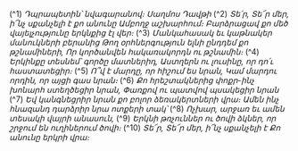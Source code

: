 
(^1) _Դպրապետին՝ նվագարանով։ Սաղմոս Դավթի_
(^2) _Տե՛ր, Տե՜ր մեր, ի՜նչ սքանչելի է քո անունը
Ամբողջ աշխարհում։
Բարձրացավ քո մեծ վայելչությունը երկնքից էլ վեր։_
(^3) _Մանկահասակ եւ կաթնակեր մանուկների բերանից
Թող օրհներգություն ելնի ընդդեմ քո թշնամիների,
Որ կործանվեն հակառակորդն ու թշնամին։_
(^4) _Երկինքը տեսնեմ՝ գործը մատներիդ,
Աստղերն ու լուսինը, որ դո՛ւ հաստատեցիր։_
(^5) _Ո՞վ է մարդը, որ հիշում ես նրան,
Կամ մարդու որդին, որ այցի գաս նրան։_
(^6) _Քո հրեշտակներից փոքր-ինչ խոնարհ ստեղծեցիր նրան,
Փառքով ու պատվով պսակեցիր նրան_
(^7) _Եվ կանգնեցրիր նրան քո բոլոր ձեռակերտների վրա։
Ամեն ինչ հնազանդ դարձրիր նրա ոտքերի տակ՝_
(^8) _Ոչխար, արջառ եւ ամեն տեսակի վայրի անասուն,_
(^9) _Երկնի թռչուններ ու ծովի ձկներ, որ շրջում են ուղիներում ծովի։_
(^10) _Տե՜ր, Տե՜ր մեր, ի՜նչ սքանչելի է
Քո անունը երկրի վրա։_
